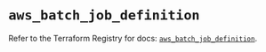 # `aws_batch_job_definition`

Refer to the Terraform Registry for docs: [`aws_batch_job_definition`](https://registry.terraform.io/providers/hashicorp/aws/6.2.0/docs/resources/batch_job_definition).
